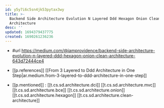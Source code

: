 ```yaml
---
id: y5y7i6c5sn4jk53pytax3wy
title: >-
  Backend Side Architecture Evolution N Layered Ddd Hexagon Onion Clean
  Architecture
desc: ''
updated: 1694379437775
created: 1690261236236
---
```


- #url https://medium.com/@iamprovidence/backend-side-architecture-evolution-n-layered-ddd-hexagon-onion-clean-architecture-643d72444ce4

- [[p.references]] [[From 3 Layered to Ddd Architecture in One Step|ar.medium.from-3-layered-to-ddd-architecture-in-one-step]]
- [[p.mentioned]] : [[t.cs.sd.architecture.dci]] [[t.cs.sd.architecture.mvc]] [[t.cs.sd.architecture.bce]] [[t.cs.sd.architecture.onion]] [[t.cs.sd.architecture.hexagon]] [[t.cs.sd.architecture.clean-architecture]]